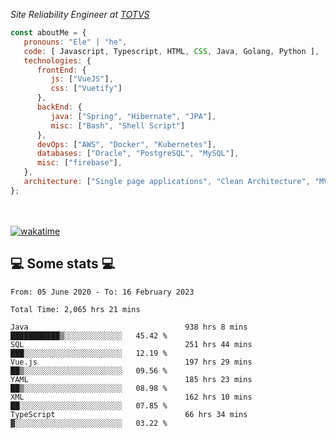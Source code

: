 <p><em>Site Reliability Engineer at <a href="https://www.totvs.com/">TOTVS</a></br>
</em></p>


```javascript
const aboutMe = {
   pronouns: "Ele" | "he",
   code: [ Javascript, Typescript, HTML, CSS, Java, Golang, Python ],
   technologies: {
      frontEnd: {
         js: ["VueJS"],
         css: ["Vuetify"]
      },
      backEnd: {
         java: ["Spring", "Hibernate", "JPA"],
         misc: ["Bash", "Shell Script"]
      },
      devOps: ["AWS", "Docker", "Kubernetes"],
      databases: ["Oracle", "PostgreSQL", "MySQL"],
      misc: ["firebase"],
   },
   architecture: ["Single page applications", "Clean Architecture", "MVC", "Microservices"],
};
```
</br></br>
[![wakatime](https://wakatime.com/badge/user/a3a8ed06-d304-4d6b-bc86-4adc418cdea7.svg)](https://wakatime.com/@a3a8ed06-d304-4d6b-bc86-4adc418cdea7)
<h2>💻 Some stats 💻</h2>

<!--START_SECTION:waka-->

```text
From: 05 June 2020 - To: 16 February 2023

Total Time: 2,065 hrs 21 mins

Java                                   938 hrs 8 mins  ███████████▒░░░░░░░░░░░░░   45.42 %
SQL                                    251 hrs 44 mins ███░░░░░░░░░░░░░░░░░░░░░░   12.19 %
Vue.js                                 197 hrs 29 mins ██▒░░░░░░░░░░░░░░░░░░░░░░   09.56 %
YAML                                   185 hrs 23 mins ██▒░░░░░░░░░░░░░░░░░░░░░░   08.98 %
XML                                    162 hrs 10 mins ██░░░░░░░░░░░░░░░░░░░░░░░   07.85 %
TypeScript                             66 hrs 34 mins  ▓░░░░░░░░░░░░░░░░░░░░░░░░   03.22 %
```

<!--END_SECTION:waka-->
